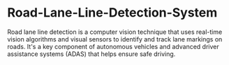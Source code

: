 # Road-Lane-Line-Detection-System
Road lane line detection is a computer vision technique that uses real-time vision algorithms and visual sensors to identify and track lane markings on roads. It's a key component of autonomous vehicles and advanced driver assistance systems (ADAS) that helps ensure safe driving.
